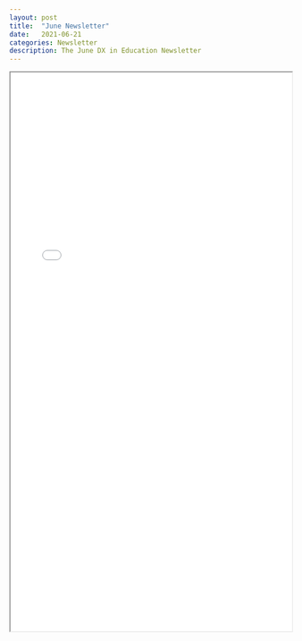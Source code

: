 ```yaml
---
layout: post
title:  "June Newsletter"
date:   2021-06-21
categories: Newsletter
description: The June DX in Education Newsletter
---
```


<iframe src="/resources/Your June PTC Education Key Collaborator Newsletter!.html"  height="1000" width="100%" title="June newsletter">